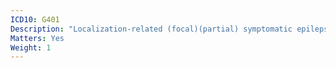 ```yaml
---
ICD10: G401
Description: "Localization-related (focal)(partial) symptomatic epilepsy and epileptic syndromes with simple partial seizures"
Matters: Yes
Weight: 1
---
```


